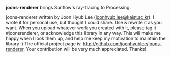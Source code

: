 **joons-renderer** brings Sunflow's ray-tracing to Processing.

joons-renderer written by Joon Hyub Lee (joonhyub.lee@kaist.ac.kr).
I wrote it for personal use, but thought I could share.
Use & rewrite it as you want.
When you upload whatever work you created with it,
please tag it #joonsrenderer, or acknowledge this library in any way.
This will make me happy when I look them up,
and help me keep my motivation to maintain the library :)
The official project page is: http://github.com/joonhyublee/joons-renderer.
Your contribution will be very much appreciated.
Thanks!
